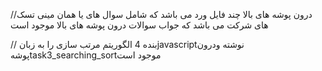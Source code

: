 //درون پوشه های بالا چند فایل ورد می باشد که شامل سوال های یا همان مینی تسک های شرکت می باشد که جواب سوالات درون پوشه های بالا موجود است

// بنده 4 الگوریتم مرتب سازی را به زبانjavascriptنوشته ودرون پوشهtask3_searching_sortموجود است
